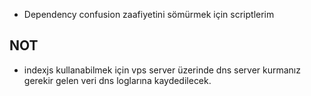 - Dependency confusion zaafiyetini sömürmek için scriptlerim 


## NOT ## 
- indexjs kullanabilmek için vps server üzerinde dns server kurmanız gerekir gelen veri dns loglarına kaydedilecek.
